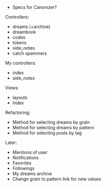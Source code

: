  * Specs for Canonizer?
 
Controllers:

 * dreams (+archive)
 * dreambook
 * codes
 * tokens
 * side_notes
 * catch spammers

My controllers:

 * index
 * side_notes

Views:

 * layouts
 * index
 
Refactoring:

  * Method for selecting dreams by grain
  * Method for selecting dreams by pattern
  * Method for selecting posts by tag

Later:

 * Mentions of user
 * Notifications
 * Favorites
 * Followings
 * My dreams archive
 * Change grain to pattern link for new values
